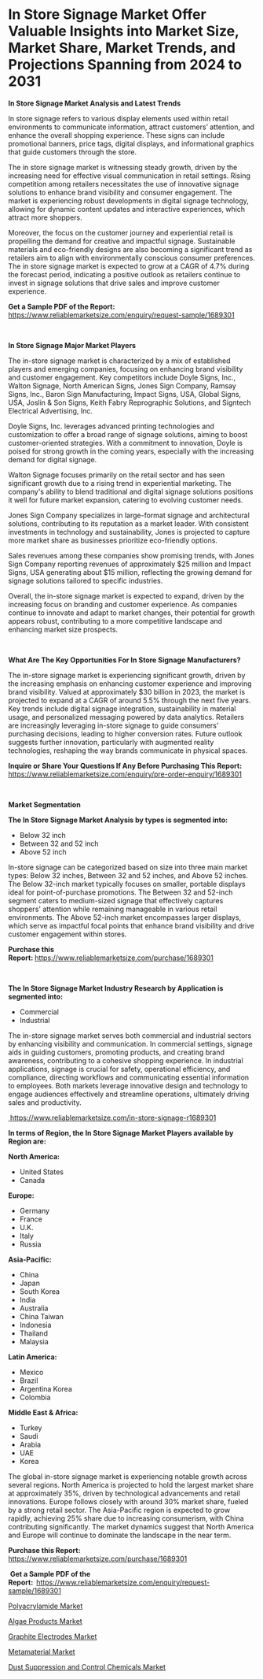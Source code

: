 <p><h1>In Store Signage Market Offer Valuable Insights into Market Size, Market Share, Market Trends, and Projections Spanning from 2024 to 2031</h1></p><p><strong>In Store Signage Market Analysis and Latest Trends</strong></p>
<p><p>In store signage refers to various display elements used within retail environments to communicate information, attract customers’ attention, and enhance the overall shopping experience. These signs can include promotional banners, price tags, digital displays, and informational graphics that guide customers through the store.</p><p>The in store signage market is witnessing steady growth, driven by the increasing need for effective visual communication in retail settings. Rising competition among retailers necessitates the use of innovative signage solutions to enhance brand visibility and consumer engagement. The market is experiencing robust developments in digital signage technology, allowing for dynamic content updates and interactive experiences, which attract more shoppers.</p><p>Moreover, the focus on the customer journey and experiential retail is propelling the demand for creative and impactful signage. Sustainable materials and eco-friendly designs are also becoming a significant trend as retailers aim to align with environmentally conscious consumer preferences. The in store signage market is expected to grow at a CAGR of 4.7% during the forecast period, indicating a positive outlook as retailers continue to invest in signage solutions that drive sales and improve customer experience.</p></p>
<p><strong>Get a Sample PDF of the Report:&nbsp;</strong> <a href="https://www.reliablemarketsize.com/enquiry/request-sample/1689301?utm_campaign=1734&utm_medium=2&utm_source=Github&utm_content=ia&utm_term=17102024&utm_id=in-store-signage">https://www.reliablemarketsize.com/enquiry/request-sample/1689301</a></p>
<p>&nbsp;</p>
<p><strong>In Store Signage Major Market Players</strong></p>
<p><p>The in-store signage market is characterized by a mix of established players and emerging companies, focusing on enhancing brand visibility and customer engagement. Key competitors include Doyle Signs, Inc., Walton Signage, North American Signs, Jones Sign Company, Ramsay Signs, Inc., Baron Sign Manufacturing, Impact Signs, USA, Global Signs, USA, Joslin & Son Signs, Keith Fabry Reprographic Solutions, and Signtech Electrical Advertising, Inc.</p><p>Doyle Signs, Inc. leverages advanced printing technologies and customization to offer a broad range of signage solutions, aiming to boost customer-oriented strategies. With a commitment to innovation, Doyle is poised for strong growth in the coming years, especially with the increasing demand for digital signage.</p><p>Walton Signage focuses primarily on the retail sector and has seen significant growth due to a rising trend in experiential marketing. The company's ability to blend traditional and digital signage solutions positions it well for future market expansion, catering to evolving customer needs.</p><p>Jones Sign Company specializes in large-format signage and architectural solutions, contributing to its reputation as a market leader. With consistent investments in technology and sustainability, Jones is projected to capture more market share as businesses prioritize eco-friendly options.</p><p>Sales revenues among these companies show promising trends, with Jones Sign Company reporting revenues of approximately $25 million and Impact Signs, USA generating about $15 million, reflecting the growing demand for signage solutions tailored to specific industries.</p><p>Overall, the in-store signage market is expected to expand, driven by the increasing focus on branding and customer experience. As companies continue to innovate and adapt to market changes, their potential for growth appears robust, contributing to a more competitive landscape and enhancing market size prospects.</p></p>
<p>&nbsp;</p>
<p><strong>What Are The Key Opportunities For In Store Signage Manufacturers?</strong></p>
<p><p>The in-store signage market is experiencing significant growth, driven by the increasing emphasis on enhancing customer experience and improving brand visibility. Valued at approximately $30 billion in 2023, the market is projected to expand at a CAGR of around 5.5% through the next five years. Key trends include digital signage integration, sustainability in material usage, and personalized messaging powered by data analytics. Retailers are increasingly leveraging in-store signage to guide consumers’ purchasing decisions, leading to higher conversion rates. Future outlook suggests further innovation, particularly with augmented reality technologies, reshaping the way brands communicate in physical spaces.</p></p>
<p><strong>Inquire or Share Your Questions If Any Before Purchasing This Report:</strong> <a href="https://www.reliablemarketsize.com/enquiry/pre-order-enquiry/1689301?utm_campaign=1734&utm_medium=2&utm_source=Github&utm_content=ia&utm_term=17102024&utm_id=in-store-signage">https://www.reliablemarketsize.com/enquiry/pre-order-enquiry/1689301</a></p>
<p>&nbsp;</p>
<p><strong>Market Segmentation</strong></p>
<p><strong>The In Store Signage Market Analysis by types is segmented into:</strong></p>
<p><ul><li>Below 32 inch</li><li>Between 32 and 52 inch</li><li>Above 52 inch</li></ul></p>
<p><p>In-store signage can be categorized based on size into three main market types: Below 32 inches, Between 32 and 52 inches, and Above 52 inches. The Below 32-inch market typically focuses on smaller, portable displays ideal for point-of-purchase promotions. The Between 32 and 52-inch segment caters to medium-sized signage that effectively captures shoppers' attention while remaining manageable in various retail environments. The Above 52-inch market encompasses larger displays, which serve as impactful focal points that enhance brand visibility and drive customer engagement within stores.</p></p>
<p><strong>Purchase this Report:&nbsp;</strong><a href="https://www.reliablemarketsize.com/purchase/1689301?utm_campaign=1734&utm_medium=2&utm_source=Github&utm_content=ia&utm_term=17102024&utm_id=in-store-signage">https://www.reliablemarketsize.com/purchase/1689301</a></p>
<p>&nbsp;</p>
<p><strong>The In Store Signage Market Industry Research by Application is segmented into:</strong></p>
<p><ul><li>Commercial</li><li>Industrial</li></ul></p>
<p><p>The in-store signage market serves both commercial and industrial sectors by enhancing visibility and communication. In commercial settings, signage aids in guiding customers, promoting products, and creating brand awareness, contributing to a cohesive shopping experience. In industrial applications, signage is crucial for safety, operational efficiency, and compliance, directing workflows and communicating essential information to employees. Both markets leverage innovative design and technology to engage audiences effectively and streamline operations, ultimately driving sales and productivity.</p></p>
<p><a href="https://www.reliablemarketsize.com/in-store-signage-r1689301?utm_campaign=1734&utm_medium=2&utm_source=Github&utm_content=ia&utm_term=17102024&utm_id=in-store-signage">&nbsp;https://www.reliablemarketsize.com/in-store-signage-r1689301</a></p>
<p><strong>In terms of Region, the In Store Signage Market Players available by Region are:</strong></p>
<p>
    <p> <strong> North America: </strong>
        <ul>
            <li>United States</li>
            <li>Canada</li>
        </ul>
        </p> 
    <p> <strong> Europe: </strong>
        <ul>
            <li>Germany</li>
            <li>France</li>
            <li>U.K.</li>
            <li>Italy</li>
            <li>Russia</li>
        </ul>
        </p> 
    <p> <strong> Asia-Pacific: </strong>
        <ul>
            <li>China</li>
            <li>Japan</li>
            <li>South Korea</li>
            <li>India</li>
            <li>Australia</li>
            <li>China Taiwan</li>
            <li>Indonesia</li>
            <li>Thailand</li>
            <li>Malaysia</li>
        </ul>
        </p> 
    <p> <strong> Latin America: </strong>
        <ul>
            <li>Mexico</li>
            <li>Brazil</li>
            <li>Argentina Korea</li>
            <li>Colombia</li>
        </ul>
        </p> 
    <p> <strong> Middle East & Africa: </strong>
        <ul>
            <li>Turkey</li>
            <li>Saudi</li>
            <li>Arabia</li>
            <li>UAE</li>
            <li>Korea</li>
        </ul>
    </p>
    </p>
<p><p>The global in-store signage market is experiencing notable growth across several regions. North America is projected to hold the largest market share at approximately 35%, driven by technological advancements and retail innovations. Europe follows closely with around 30% market share, fueled by a strong retail sector. The Asia-Pacific region is expected to grow rapidly, achieving 25% share due to increasing consumerism, with China contributing significantly. The market dynamics suggest that North America and Europe will continue to dominate the landscape in the near term.</p></p>
<p><strong>Purchase this Report: </strong><a href="https://www.reliablemarketsize.com/purchase/1689301?utm_campaign=1734&utm_medium=2&utm_source=Github&utm_content=ia&utm_term=17102024&utm_id=in-store-signage">https://www.reliablemarketsize.com/purchase/1689301</a></p>
<p>&nbsp;<strong>Get a Sample PDF of the Report:&nbsp;&nbsp;</strong><a href="https://www.reliablemarketsize.com/enquiry/request-sample/1689301?utm_campaign=1734&utm_medium=2&utm_source=Github&utm_content=ia&utm_term=17102024&utm_id=in-store-signage">https://www.reliablemarketsize.com/enquiry/request-sample/1689301</a></p>
<p><strong></strong></p>
<p><p><a href="https://www.linkedin.com/pulse/polyacrylamide-market-essentials-key-players-demand-drivers-f76tf?utm_campaign=1734&utm_medium=2&utm_source=Github&utm_content=ia&utm_term=17102024&utm_id=in-store-signage">Polyacrylamide Market</a></p><p><a href="https://www.linkedin.com/pulse/global-algae-products-market-trends-insights-growth-opportunities-zjnhf?utm_campaign=1734&utm_medium=2&utm_source=Github&utm_content=ia&utm_term=17102024&utm_id=in-store-signage">Algae Products Market</a></p><p><a href="https://www.linkedin.com/pulse/future-graphite-electrodes-market-global-forecast-trends-2024--dnzbf?utm_campaign=1734&utm_medium=2&utm_source=Github&utm_content=ia&utm_term=17102024&utm_id=in-store-signage">Graphite Electrodes Market</a></p><p><a href="https://www.linkedin.com/pulse/metamaterial-market-size-share-trends-analysis-report-end-use-wg2af?utm_campaign=1734&utm_medium=2&utm_source=Github&utm_content=ia&utm_term=17102024&utm_id=in-store-signage">Metamaterial Market</a></p><p><a href="https://github.com/JubayerMia832/Market-Research-Report-List-1/blob/main/dust-suppression-and-control-chemicals-market.md?utm_campaign=1734&utm_medium=2&utm_source=Github&utm_content=ia&utm_term=17102024&utm_id=in-store-signage">Dust Suppression and Control Chemicals Market</a></p></p>